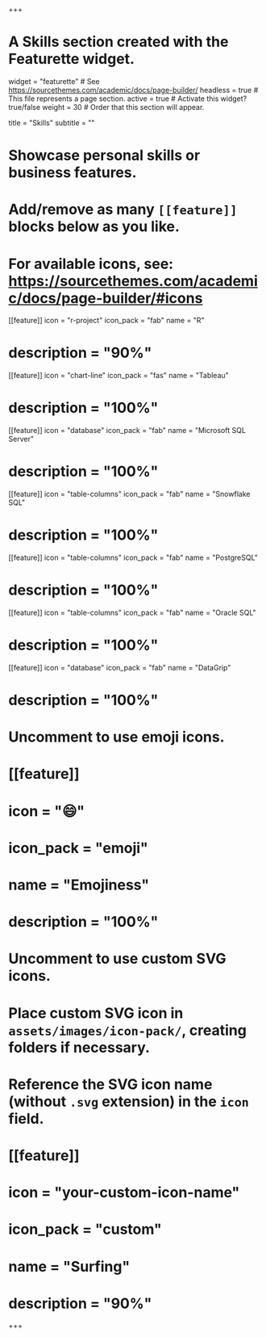 +++
# A Skills section created with the Featurette widget.
widget = "featurette"  # See https://sourcethemes.com/academic/docs/page-builder/
headless = true  # This file represents a page section.
active = true  # Activate this widget? true/false
weight = 30  # Order that this section will appear.

title = "Skills"
subtitle = ""

# Showcase personal skills or business features.
# 
# Add/remove as many `[[feature]]` blocks below as you like.
# 
# For available icons, see: https://sourcethemes.com/academic/docs/page-builder/#icons

[[feature]]
  icon = "r-project"
  icon_pack = "fab"
  name = "R"
  # description = "90%"
  
[[feature]]
  icon = "chart-line"
  icon_pack = "fas"
  name = "Tableau"
  # description = "100%"  
  
 [[feature]]
  icon = "database"
  icon_pack = "fab"
  name = "Microsoft SQL Server"
  # description = "100%"  
  
 [[feature]]
  icon = "table-columns"
  icon_pack = "fab"
  name = "Snowflake SQL"
  # description = "100%"  
  
 [[feature]]
  icon = "table-columns"
  icon_pack = "fab"
  name = "PostgreSQL"
  # description = "100%"  
  
 [[feature]]
  icon = "table-columns"
  icon_pack = "fab"
  name = "Oracle SQL"
  # description = "100%" 
  
 [[feature]]
  icon = "database"
  icon_pack = "fab"
  name = "DataGrip"
  # description = "100%"  
  
# Uncomment to use emoji icons.
# [[feature]]
#  icon = ":smile:"
#  icon_pack = "emoji"
#  name = "Emojiness"
#  description = "100%"  

# Uncomment to use custom SVG icons.
# Place custom SVG icon in `assets/images/icon-pack/`, creating folders if necessary.
# Reference the SVG icon name (without `.svg` extension) in the `icon` field.
# [[feature]]
#  icon = "your-custom-icon-name"
#  icon_pack = "custom"
#  name = "Surfing"
#  description = "90%"

+++
